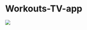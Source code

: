 # Workouts-TV-app

![](https://github.com/simformsolutions/Workouts-TV-app/blob/master/TV_DEMO.gif)
